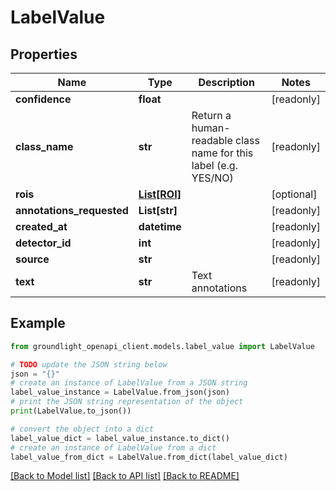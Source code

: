 # LabelValue


## Properties

Name | Type | Description | Notes
------------ | ------------- | ------------- | -------------
**confidence** | **float** |  | [readonly] 
**class_name** | **str** | Return a human-readable class name for this label (e.g. YES/NO) | [readonly] 
**rois** | [**List[ROI]**](ROI.md) |  | [optional] 
**annotations_requested** | **List[str]** |  | [readonly] 
**created_at** | **datetime** |  | [readonly] 
**detector_id** | **int** |  | [readonly] 
**source** | **str** |  | [readonly] 
**text** | **str** | Text annotations | [readonly] 

## Example

```python
from groundlight_openapi_client.models.label_value import LabelValue

# TODO update the JSON string below
json = "{}"
# create an instance of LabelValue from a JSON string
label_value_instance = LabelValue.from_json(json)
# print the JSON string representation of the object
print(LabelValue.to_json())

# convert the object into a dict
label_value_dict = label_value_instance.to_dict()
# create an instance of LabelValue from a dict
label_value_from_dict = LabelValue.from_dict(label_value_dict)
```
[[Back to Model list]](../README.md#documentation-for-models) [[Back to API list]](../README.md#documentation-for-api-endpoints) [[Back to README]](../README.md)



